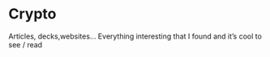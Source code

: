 # Crypto
Articles, decks,websites... Everything interesting that I found and it’s cool to see / read 
